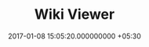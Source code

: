 ---
title: Wiki Viewer
page_name: wikiviewer
short_description: Search the entire Wikipedia
dest: https://mukilane.github.io/projects/frontend/wikisearch
color: 
tag:
- AngularJS
- Material Design
image: "/assets/projects/wikisearch.png"
languages:
- AngularJS
- HTML
- CSS
description: 'Wiki Search is a tool to search the entire Wikipedia repository  using
  the MediaWiki API.

'
features:
- Search the entire Wikipedia
- Rich results
date: 2017-01-08 15:05:20.000000000 +05:30
permalink: "/project/wikiviewer.html"
layout: project
---